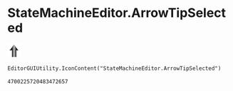 # StateMachineEditor.ArrowTipSelected
![](/img/StateMachineEditor.ArrowTipSelected.png)

``` CSharp
EditorGUIUtility.IconContent("StateMachineEditor.ArrowTipSelected")
```
```
4700225720483472657
```
